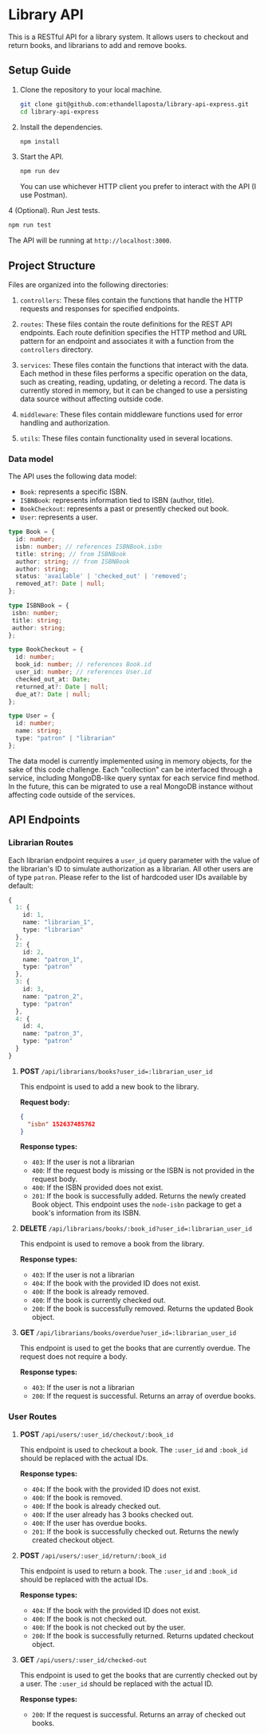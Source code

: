 # Library API

This is a RESTful API for a library system. It allows users to checkout and return books, and librarians to add and remove books.

## Setup Guide

1. Clone the repository to your local machine.
   ```bash
   git clone git@github.com:ethandellaposta/library-api-express.git
   cd library-api-express
   ```

2. Install the dependencies.
   ```bash
   npm install
   ```

3. Start the API.
   ```bash
   npm run dev
   ```
   You can use whichever HTTP client you prefer to interact with the API (I use Postman).

4 (Optional). Run Jest tests.
   ```bash
   npm run test
   ```

The API will be running at `http://localhost:3000`.

## Project Structure

Files are organized into the following directories:

1. `controllers`: These files contain the functions that handle the HTTP requests and responses for specified endpoints.

2. `routes`: These files contain the route definitions for the REST API endpoints. Each route definition specifies the HTTP method and URL pattern for an endpoint and associates it with a function from the `controllers` directory.

3. `services`: These files contain the functions that interact with the data. Each method in these files performs a specific operation on the data, such as creating, reading, updating, or deleting a record. The data is currently stored in memory, but it can be changed to use a persisting data source without affecting outside code.

4. `middleware`: These files contain middleware functions used for error handling and authorization.

5. `utils`: These files contain functionality used in several locations.

### Data model

The API uses the following data model:

- `Book`: represents a specific ISBN.
- `ISBNBook`: represents information tied to ISBN (author, title).
- `BookCheckout`: represents a past or presently checked out book.
- `User`: represents a user.

```typescript
type Book = {
  id: number;
  isbn: number; // references ISBNBook.isbn
  title: string; // from ISBNBook
  author: string; // from ISBNBook
  author: string;
  status: 'available' | 'checked_out' | 'removed';
  removed_at?: Date | null;
};

type ISBNBook = {
 isbn: number;
 title: string;
 author: string;
};

type BookCheckout = {
  id: number;
  book_id: number; // references Book.id
  user_id: number; // references User.id
  checked_out_at: Date;
  returned_at?: Date | null;
  due_at?: Date | null;
};

type User = {
  id: number;
  name: string;
  type: "patron" | "librarian"
};
```

The data model is currently implemented using in memory objects, for the sake of this code challenge. Each "collection" can be interfaced through a service, including MongoDB-like query syntax for each service find method. In the future, this can be migrated to use a real MongoDB instance without affecting code outside of the services.

## API Endpoints

### Librarian Routes

Each librarian endpoint requires a `user_id` query parameter with the value of the librarian's ID to simulate authorization as a librarian. All other users are of type `patron`. Please refer to the list of hardcoded user IDs available by default:

```typescript
{
  1: {
    id: 1,
    name: "librarian_1",
    type: "librarian"
  },
  2: {
    id: 2,
    name: "patron_1",
    type: "patron"
  },
  3: {
    id: 3,
    name: "patron_2",
    type: "patron"
  },
  4: {
    id: 4,
    name: "patron_3",
    type: "patron"
  }
}
```

1. **POST** `/api/librarians/books?user_id=:librarian_user_id`
   
   This endpoint is used to add a new book to the library.

   **Request body:**
   ```json
   {
     "isbn" 152637485762
   }
   ```
   
   **Response types:**
   - `403`: If the user is not a librarian
   - `400`: If the request body is missing or the ISBN is not provided in the request body.
   - `400`: If the ISBN provided does not exist.
   - `201`: If the book is successfully added. Returns the newly created Book object. This endpoint uses the `node-isbn` package to get a book's information from its ISBN.

2. **DELETE** `/api/librarians/books/:book_id?user_id=:librarian_user_id`
   
   This endpoint is used to remove a book from the library.

   **Response types:**
   - `403`: If the user is not a librarian
   - `404`: If the book with the provided ID does not exist.
   - `400`: If the book is already removed.
   - `400`: If the book is currently checked out.
   - `200`: If the book is successfully removed. Returns the updated Book object.

3. **GET** `/api/librarians/books/overdue?user_id=:librarian_user_id`
   
   This endpoint is used to get the books that are currently overdue. The request does not require a body.

   **Response types:**
   - `403`: If the user is not a librarian
   - `200`: If the request is successful. Returns an array of overdue books.

### User Routes

1. **POST** `/api/users/:user_id/checkout/:book_id`
   
   This endpoint is used to checkout a book. The `:user_id` and `:book_id` should be replaced with the actual IDs.

   **Response types:**
   - `404`: If the book with the provided ID does not exist.
   - `400`: If the book is removed.
   - `400`: If the book is already checked out.
   - `400`: If the user already has 3 books checked out.
   - `400`: If the user has overdue books.
   - `201`: If the book is successfully checked out. Returns the newly created checkout object.

2. **POST** `/api/users/:user_id/return/:book_id`
   
   This endpoint is used to return a book. The `:user_id` and `:book_id` should be replaced with the actual IDs.

   **Response types:**
   - `404`: If the book with the provided ID does not exist.
   - `400`: If the book is not checked out.
   - `400`: If the book is not checked out by the user.
   - `200`: If the book is successfully returned. Returns updated checkout object.

3. **GET** `/api/users/:user_id/checked-out`
   
   This endpoint is used to get the books that are currently checked out by a user. The `:user_id` should be replaced with the actual ID.

   **Response types:**
   - `200`: If the request is successful. Returns an array of checked out books.
